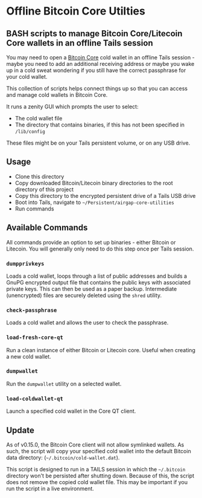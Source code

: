 Offline Bitcoin Core Utilties
=============================
## BASH scripts to manage Bitcoin Core/Litecoin Core wallets in an offline Tails session

You may need to open a [Bitcoin Core](https://bitcoin.org/en/bitcoin-core/) cold wallet in an offline Tails session - maybe you need to add an additional receiving address or maybe you wake up in a cold sweat wondering if you still have the correct passphrase for your cold wallet.

This collection of scripts helps connect things up so that you can access and manage cold wallets in Bitcoin Core.

It runs a zenity GUI which prompts the user to select:
* The cold wallet file
* The directory that contains binaries, if this has not been specified in `/lib/config`

These files might be on your Tails persistent volume, or on any USB drive.

## Usage
* Clone this directory
* Copy downloaded Bitcoin/Litecoin binary directories to the root directory of this project
* Copy this directory to the encrypted persistent drive of a Tails USB drive
* Boot into Tails, navigate to `~/Persistent/airgap-core-utilities`
* Run commands

## Available Commands
All commands provide an option to set up binaries - either Bitcoin or Litecoin. You will generally only need to do this step once per Tails session.

### `dumpprivkeys`
Loads a cold wallet, loops through a list of public addresses and builds a GnuPG encrypted output file that contains the public keys with associated private keys. This can then be used as a paper backup. Intermediate (unencrypted) files are securely deleted using the `shred` utility.

### `check-passphrase`
Loads a cold wallet and allows the user to check the passphrase.

### `load-fresh-core-qt`
Run a clean instance of either Bitcoin or Litecoin core. Useful when creating a new cold wallet.

### `dumpwallet`
Run the `dumpwallet` utility on a selected wallet.

### `load-coldwallet-qt`
Launch a specified cold wallet in the Core QT client.


## Update
As of v0.15.0, the Bitcoin Core client will not allow symlinked wallets. As such, the script will copy your specified cold wallet into the default Bitcoin data directory: (`~/.bitcoin/cold-wallet.dat`).

This script is designed to run in a TAILS session in which the `~/.bitcoin` directory won't be persisted after shutting down. Because of this, the script does not remove the copied cold wallet file. This may be important if you run the script in a live environment.
